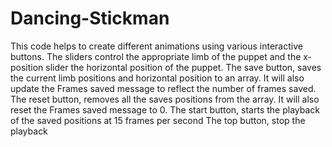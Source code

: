 # Dancing-Stickman
This code helps to create different animations using various interactive buttons.
The sliders control the appropriate limb of the puppet and the x-position slider the horizontal position of the puppet.
The save button, saves the current limb positions and horizontal position to an array.  It will also update the Frames saved message to reflect the number of frames saved.
The reset button, removes all the saves positions from the array. It will also reset the Frames saved message to 0.
The start button, starts the playback of the saved positions at 15 frames per second
The top button, stop the playback
